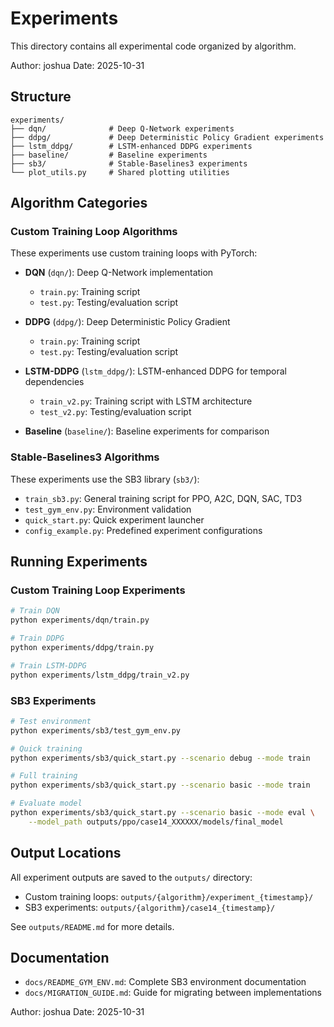 # Experiments

This directory contains all experimental code organized by algorithm.

Author: joshua
Date: 2025-10-31

## Structure

```
experiments/
├── dqn/              # Deep Q-Network experiments
├── ddpg/             # Deep Deterministic Policy Gradient experiments
├── lstm_ddpg/        # LSTM-enhanced DDPG experiments
├── baseline/         # Baseline experiments
├── sb3/              # Stable-Baselines3 experiments
└── plot_utils.py     # Shared plotting utilities
```

## Algorithm Categories

### Custom Training Loop Algorithms

These experiments use custom training loops with PyTorch:

- **DQN** (`dqn/`): Deep Q-Network implementation
  - `train.py`: Training script
  - `test.py`: Testing/evaluation script

- **DDPG** (`ddpg/`): Deep Deterministic Policy Gradient
  - `train.py`: Training script
  - `test.py`: Testing/evaluation script

- **LSTM-DDPG** (`lstm_ddpg/`): LSTM-enhanced DDPG for temporal dependencies
  - `train_v2.py`: Training script with LSTM architecture
  - `test_v2.py`: Testing/evaluation script

- **Baseline** (`baseline/`): Baseline experiments for comparison

### Stable-Baselines3 Algorithms

These experiments use the SB3 library (`sb3/`):

- `train_sb3.py`: General training script for PPO, A2C, DQN, SAC, TD3
- `test_gym_env.py`: Environment validation
- `quick_start.py`: Quick experiment launcher
- `config_example.py`: Predefined experiment configurations

## Running Experiments

### Custom Training Loop Experiments

```bash
# Train DQN
python experiments/dqn/train.py

# Train DDPG
python experiments/ddpg/train.py

# Train LSTM-DDPG
python experiments/lstm_ddpg/train_v2.py
```

### SB3 Experiments

```bash
# Test environment
python experiments/sb3/test_gym_env.py

# Quick training
python experiments/sb3/quick_start.py --scenario debug --mode train

# Full training
python experiments/sb3/quick_start.py --scenario basic --mode train

# Evaluate model
python experiments/sb3/quick_start.py --scenario basic --mode eval \
    --model_path outputs/ppo/case14_XXXXXX/models/final_model
```

## Output Locations

All experiment outputs are saved to the `outputs/` directory:

- Custom training loops: `outputs/{algorithm}/experiment_{timestamp}/`
- SB3 experiments: `outputs/{algorithm}/case14_{timestamp}/`

See `outputs/README.md` for more details.

## Documentation

- `docs/README_GYM_ENV.md`: Complete SB3 environment documentation
- `docs/MIGRATION_GUIDE.md`: Guide for migrating between implementations

Author: joshua
Date: 2025-10-31
